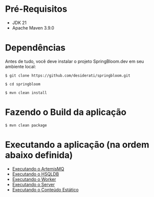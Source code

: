 # Pré-Requisitos

* JDK 21
* Apache Maven 3.9.0

# Dependências

Antes de tudo, você deve instalar o projeto SpringBloom.dev em seu ambiente local:

```
$ git clone https://github.com/desiderati/springbloom.git

$ cd springbloom

$ mvn clean install
```

# Fazendo o Build da aplicação

```
$ mvn clean package

```

# Executando a aplicação (na ordem abaixo definida)

- [Executando o ArtemisMQ](demo-sat-tracklist-manager-artemis-server/README.md)
- [Executando o HSQLDB](demo-sat-tracklist-manager-db/README.md)
- [Executando o Worker](demo-sat-tracklist-manager-worker/README.md)
- [Executando o Server](demo-sat-tracklist-manager-server/README.md)
- [Executando o Conteúdo Estático](demo-sat-tracklist-manager-static/README.md)
